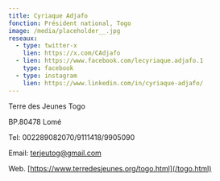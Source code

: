 ```yaml
---
title: Cyriaque Adjafo
fonction: Président national, Togo
image: /media/placeholder__.jpg
reseaux:
  - type: twitter-x
    lien: https://x.com/CAdjafo
  - lien: https://www.facebook.com/lecyriaque.adjafo.1
    type: facebook
  - type: instagram
    lien: https://www.linkedin.com/in/cyriaque-adjafo/
---
```

Terre des Jeunes Togo

BP.80478 Lomé

Tel: 002289082070/9111418/9905090

Email: terjeutog@gmail.com

Web. [https://www.terredesjeunes.org/togo.html](/togo.html)
